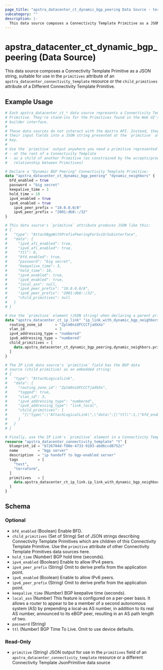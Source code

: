 ```yaml
---
page_title: "apstra_datacenter_ct_dynamic_bgp_peering Data Source - terraform-provider-apstra"
subcategory: ""
description: |-
  This data source composes a Connectivity Template Primitive as a JSON string, suitable for use in the primitives attribute of an apstra_datacenter_connectivity_template resource or the child_primitives attribute of a Different Connectivity Template Primitive.
---
```


# apstra_datacenter_ct_dynamic_bgp_peering (Data Source)

This data source composes a Connectivity Template Primitive as a JSON string, suitable for use in the `primitives` attribute of an `apstra_datacenter_connectivity_template` resource or the `child_primitives` attribute of a Different Connectivity Template Primitive.

## Example Usage

```terraform
# Each apstra_datacenter_ct_* data source represents a Connectivity Template
# Primitive. They're stand-ins for the Primitives found in the Web UI's CT
# builder interface.
#
# These data sources do not interact with the Apstra API. Instead, they assemble
# their input fields into a JSON string presented at the `primitive` attribute
# key.
#
# Use the `primitive` output anywhere you need a primitive represented as JSON:
# - at the root of a Connectivity Template
# - as a child of another Primitive (as constrained by the accepts/produces
#   relationship between Primitives)

# Declare a "Dynamic BGP Peering" Connectivity Template Primitive:
data "apstra_datacenter_ct_dynamic_bgp_peering" "dynamic_neighbors" {
  bfd_enabled = true
  password = "big secret"
  keepalive_time = 3
  hold_time = 10
  ipv4_enabled = true
  ipv6_enabled = true
    ipv4_peer_prefix = "10.0.0.0/8"
    ipv6_peer_prefix = "2001:db8::/32"
}

# This data source's `primitive` attribute produces JSON like this:
# {
#   "type": "AttachBgpWithPrefixPeeringForSviOrSubinterface",
#   "data": {
#     "ipv4_afi_enabled": true,
#     "ipv6_afi_enabled": true,
#     "ttl": 0,
#     "bfd_enabled": true,
#     "password": "big secret",
#     "keepalive_time": 3,
#     "hold_time": 10,
#     "ipv4_enabled": true,
#     "ipv6_enabled": true,
#     "local_asn": null,
#     "ipv4_peer_prefix": "10.0.0.0/8",
#     "ipv6_peer_prefix": "2001:db8::/32",
#     "child_primitives": null
#   }
# }

# Use the `primitive` element (JSON string) when declaring a parent primitive:
data "apstra_datacenter_ct_ip_link" "ip_link_with_dynamic_bgp_neighbors" {
  routing_zone_id      = "Zplm0niOFCCCfjaXkXo"
  vlan_id              = 3
  ipv4_addressing_type = "numbered"
  ipv6_addressing_type = "numbered"
  child_primitives = [
    data.apstra_datacenter_ct_dynamic_bgp_peering.dynamic_neighbors.primitive,
  ]
}

# The IP Link data source's `primitive` field has the BGP data
# source (child primitive) as an embedded string:
# {
#   "type": "AttachLogicalLink",
#   "data": {
#     "routing_zone_id": "Zplm0niOFCCCfjaXkXo",
#     "tagged": true,
#     "vlan_id": 3,
#     "ipv4_addressing_type": "numbered",
#     "ipv6_addressing_type": "link_local",
#     "child_primitives": [
#       "{\"type\":\"AttachLogicalLink\",\"data\":{\"ttl\":1,\"bfd_enabled\":true,\"password\":\"big secret\",\"keepalive_time\":null,\"hold_time\":null,\"ipv4_addressing_type\":\"addressed\",\"ipv6_addressing_type\":\"link_local\",\"local_asn\":null,\"neighbor_asn_dynamic\":false,\"peer_from_loopback\":false,\"peer_to\":\"interface_or_ip_endpoint\",\"child_primitives\":null}}"
#     ]
#   }
# }

# Finally, use the IP Link's `primitive` element in a Connectivity Template:
resource "apstra_datacenter_connectivity_template" "t" {
  blueprint_id = "b726704d-f80e-4733-9103-abd6ccd8752c"
  name         = "bgp server"
  description  = "ip handoff to bgp-enabled server"
  tags         = [
    "test",
    "terraform",
  ]
  primitives   = [
    data.apstra_datacenter_ct_ip_link.ip_link_with_dynamic_bgp_neighbors.primitive
  ]
}
```

<!-- schema generated by tfplugindocs -->
## Schema

### Optional

- `bfd_enabled` (Boolean) Enable BFD.
- `child_primitives` (Set of String) Set of JSON strings describing Connectivity Template Primitives which are children of this Connectivity Template Primitive. Use the `primitive` attribute of other Connectivity Template Primitives data sources here.
- `hold_time` (Number) BGP hold time (seconds).
- `ipv4_enabled` (Boolean) Enable to allow IPv4 peers.
- `ipv4_peer_prefix` (String) Omit to derive prefix from the application point.
- `ipv6_enabled` (Boolean) Enable to allow IPv6 peers.
- `ipv6_peer_prefix` (String) Omit to derive prefix from the application point.
- `keepalive_time` (Number) BGP keepalive time (seconds).
- `local_asn` (Number) This feature is configured on a per-peer basis. It allows a router to appear to be a member of a second autonomous system (AS) by prepending a local-as AS number, in addition to its real AS number, announced to its eBGP peer, resulting in an AS path length of two.
- `password` (String)
- `ttl` (Number) BGP Time To Live. Omit to use device defaults.

### Read-Only

- `primitive` (String) JSON output for use in the `primitives` field of an `apstra_datacenter_connectivity_template` resource or a different Connectivity Template JsonPrimitive data source
